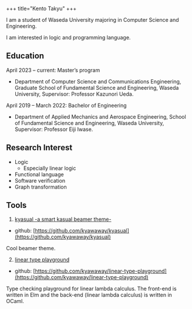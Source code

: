 +++
title="Kento Takyu"
+++


I am a student of Waseda University majoring in Computer Science and Engineering.

I am interested in logic and programming language.

## Education 

April 2023 – current: Master’s program

- Department of Computer Science and Communications Engineering, Graduate School of Fundamental Science and Engineering, Waseda University, Supervisor: Professor Kazunori Ueda.

April 2019 – March 2022: Bachelor of Engineering

- Department of Applied Mechanics and Aerospace Engineering, School of Fundamental Science and Engineering, Waseda University, Supervisor: Professor Eiji Iwase.

## Research Interest

- Logic
    - Especially linear logic
- Functional language
- Software verification
- Graph transformation

<!---
## Publications
### Material Science

#### Unrefeeded. 

1. hoge

### Computer Science

#### Unrefeeded.

1. hoge

--->

## Tools

1. [kyasual -a smart kasual beamer theme-](https://kyawaway.github.io/myblog/post-kyasual/)
- github: [https://github.com/kyawaway/kyasual](https://github.com/kyawaway/kyasual)

Cool beamer theme.

2. [linear type playground](https://kyawaway.github.io/linear-type-playground/)
- github: [https://github.com/kyawaway/linear-type-playground](https://github.com/kyawaway/linear-type-playground) 

Type checking playground for linear lambda calculus. The front-end is written in Elm and the back-end (linear lambda calculus) is written in OCaml.


